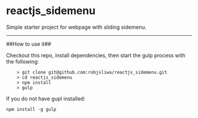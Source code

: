 # reactjs_sidemenu

Simple starter project for webpage with sliding sidemenu.

---

##How to use it##

Checkout this repo, install dependencies, then start the gulp process with the following:

```
	> git clone git@github.com:robjsliwa/reactjs_sidemenu.git
	> cd reactjs_sidemenu
	> npm install
	> gulp
```

If you do not have gupl installed:
```
npm install -g gulp
```
